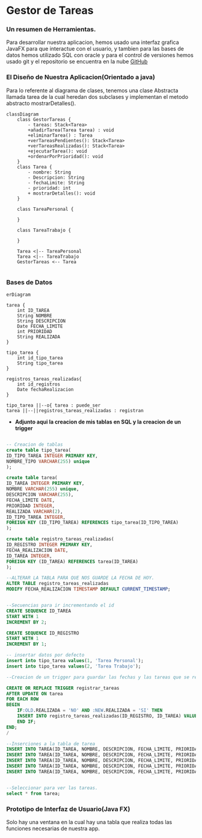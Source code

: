 # Gestor de Tareas
### Un resumen de Herramientas.

Para desarrollar nuestra aplicacion, hemos usado una interfaz grafica JavaFX para que interactue con el usuario, y tambien para las bases de datos hemos utilizado SQL con oracle y para el control de versiones hemos usado git y el repositorio se encuentra en la nube [GitHub](https://github.com/rifi45/Gestor-Tareas)

### El Diseño de Nuestra Aplicacion(Orientado a java)
Para lo referente al diagrama de clases, tenemos una clase Abstracta llamada tarea de la cual heredan dos subclases y implementan el metodo abstracto mostrarDetalles().
```mermaid
classDiagram
    class GestorTareas {
        - tareas: Stack<Tarea>
        +añadirTarea(Tarea tarea) : void
        +eliminarTarea() : Tarea
        +verTareasPendientes(): Stack<Tarea>
        +verTareasRealizadas(): Stack<Tarea>
        +ejecutarTarea(): void
        +ordenarPorPrioridad(): void
    }
    class Tarea {
        - nombre: String
        - Descripcion: String
        - fechaLimite: String
        - prioridad: int
        + mostrarDetalles(): void
    }

    class TareaPersonal {
       
    }

    class TareaTrabajo {
        
    }

    Tarea <|-- TareaPersonal
    Tarea <|-- TareaTrabajo
    GestorTareas <-- Tarea


```
### Bases de Datos
```mermaid
erDiagram

tarea {
    int ID_TAREA
    String NOMBRE
    String DESCRIPCION
    Date FECHA_LIMITE
    int PRIORIDAD
    String REALIZADA
}

tipo_tarea {
    int id_tipo_tarea
    String tipo_tarea
}

registros_tareas_realizadas{
    int id_registros
    Date fechaRealizacion
}

tipo_tarea ||--o{ tarea : puede_ser
tarea ||--||registros_tareas_realizadas : registran
```
- **Adjunto aqui la creacion de mis tablas en SQL y la creacion de un trigger**

```sql

-- Creacion de tablas
create table tipo_tarea(
ID_TIPO_TAREA INTEGER PRIMARY KEY,
NOMBRE_TIPO VARCHAR(255) unique
);

create table tarea(
ID_TAREA INTEGER PRIMARY KEY,
NOMBRE VARCHAR(255) unique,
DESCRIPCION VARCHAR(255),
FECHA_LIMITE DATE,
PRIORIDAD INTEGER,
REALIZADA VARCHAR(2),
ID_TIPO_TAREA INTEGER,
FOREIGN KEY (ID_TIPO_TAREA) REFERENCES tipo_tarea(ID_TIPO_TAREA)
);

create table registro_tareas_realizadas(
ID_REGISTRO INTEGER PRIMARY KEY,
FECHA_REALIZACION DATE,
ID_TAREA INTEGER,
FOREIGN KEY (ID_TAREA) REFERENCES tarea(ID_TAREA)
);

--ALTERAR LA TABLA PARA QUE NOS GUARDE LA FECHA DE HOY.
ALTER TABLE registro_tareas_realizadas
MODIFY FECHA_REALIZACION TIMESTAMP DEFAULT CURRENT_TIMESTAMP;


--Secuencias para ir incrementando el id
CREATE SEQUENCE ID_TAREA
START WITH 1
INCREMENT BY 2;

CREATE SEQUENCE ID_REGISTRO
START WITH 1
INCREMENT BY 1;

-- insertar datos por defecto
insert into tipo_tarea values(1, 'Tarea Personal');
insert into tipo_tarea values(2, 'Tarea Trabajo');

--Creacion de un trigger para guardar las fechas y las tareas que se reaizaron

CREATE OR REPLACE TRIGGER registrar_tareas
AFTER UPDATE ON tarea
FOR EACH ROW
BEGIN
    IF:OLD.REALIZADA = 'NO' AND :NEW.REALIZADA = 'SI' THEN
    INSERT INTO registro_tareas_realizadas(ID_REGISTRO, ID_TAREA) VALUES(id_registro.NEXTVAL, :NEW.ID_TAREA);
    END IF;
END;
/

--Inserciones a la tabla de tarea
INSERT INTO TAREA(ID_TAREA, NOMBRE, DESCRIPCION, FECHA_LIMITE, PRIORIDAD, REALIZADA, ID_TIPO_TAREA) VALUES (ID_TAREA.NEXTVAL, 'Tarea Programacion', 'Añadir for al metodo comer()', '20/12/2023', 4, 'No', 2);
INSERT INTO TAREA(ID_TAREA, NOMBRE, DESCRIPCION, FECHA_LIMITE, PRIORIDAD, REALIZADA, ID_TIPO_TAREA) VALUES (ID_TAREA.NEXTVAL, 'Tarea Limpiar', 'Limpia tu despacho', '25/12/2023', 8, 'No', 1);
INSERT INTO TAREA(ID_TAREA, NOMBRE, DESCRIPCION, FECHA_LIMITE, PRIORIDAD, REALIZADA, ID_TIPO_TAREA) VALUES (ID_TAREA.NEXTVAL, 'Comprar ingredientes', 'Ir al supermercado y comprar ingredientes para cocinar la cena', '30/12/2023', 6, 'No', 1);
INSERT INTO TAREA(ID_TAREA, NOMBRE, DESCRIPCION, FECHA_LIMITE, PRIORIDAD, REALIZADA, ID_TIPO_TAREA) VALUES (ID_TAREA.NEXTVAL, 'Estudiar para examen', 'Repasar los apuntes y resolver ejercicios para el examen de matemáticas', '10/01/2024', 7, 'No', 1);
INSERT INTO TAREA(ID_TAREA, NOMBRE, DESCRIPCION, FECHA_LIMITE, PRIORIDAD, REALIZADA, ID_TIPO_TAREA) VALUES (ID_TAREA.NEXTVAL, 'Hacer ejercicio', 'Ir al gimnasio y realizar una rutina de entrenamiento', '05/01/2024', 5, 'No', 1);


--Seleccionar para ver las tareas.
select * from tarea;
```
### Prototipo de Interfaz de Usuario(Java FX)

Solo hay una ventana en la cual hay una tabla que realiza todas las funciones necesarias de nuestra app.